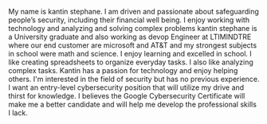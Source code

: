 My name is kantin stephane. I am driven and passionate about safeguarding people’s security, including their financial well being. I enjoy working with technology and analyzing and solving complex problems
kantin stephane is a University graduate and also working as devop Engineer at LTIMINDTRE where our end customer are microsoft and AT&T  and my strongest subjects in school were math and science. I enjoy learning and excelled in school. I like creating spreadsheets to organize everyday tasks. I also like analyzing complex tasks. Kantin has a passion for technology and enjoy helping others. I'm interested in the field of security but has no previous experience. I want an entry-level cybersecurity position that will utilize my drive and thirst for knowledge. I believes the Google Cybersecurity Certificate will make me a better candidate and will help me develop the professional skills I lack.
